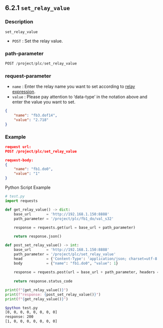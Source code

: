 ﻿## 6.2.1 `set_relay_value`

### Description
`set_relay_value`

- `POST` : Set the relay value.

### path-parameter

```python
POST /project/plc/set_relay_value
```

### request-parameter

- `name` : Enter the relay name you want to set according to [relay expression](https://hrbook-hrc.web.app/#/view/doc-hi6-embedded-plc/korean/3-relay/2-relay-expression).
- `value` : Please pay attention to ‘data-type’ in the notation above and enter the value you want to set.
```json
{
	"name": "fb3.dof14",
	"value": "2.718"
}
```

### Example

```json
request url:
POST /project/plc/set_relay_value

request-body:
{
	"name": "fb1.do0",
	"value": "1"
}
```

Python Script Example

```python
# test.py
import requests

def get_relay_value() -> dict:
    base_url       = 'http://192.168.1.150:8888'
    path_parameter = '/project/plc/fb1_do/val_s32'
 
    response = requests.get(url = base_url + path_parameter)

    return response.json()

def post_set_relay_value() -> int:
    base_url       = 'http://192.168.1.150:8888'
    path_parameter = '/project/plc/set_relay_value'
    head           = {'Content-Type': 'application/json; charset=utf-8'}
    body           = {"name": "fb1.do0", "value": 1}
 
    response = requests.post(url = base_url + path_parameter, headers = head, json = body)
 
    return response.status_code

print(f"{get_relay_value()}")
print(f"response: {post_set_relay_value()}")
print(f"{get_relay_value()}")
```
```sh
$python test.py
[0, 0, 0, 0, 0, 0, 0, 0]
response: 200
[1, 0, 0, 0, 0, 0, 0, 0]
```